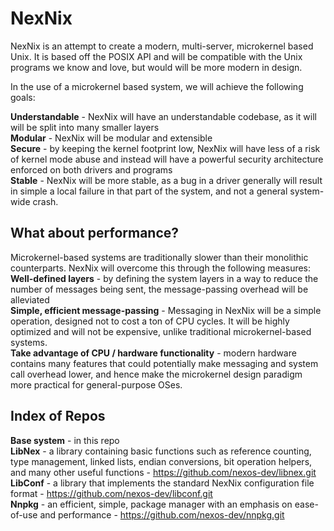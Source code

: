 # NexNix
NexNix is an attempt to create a modern, multi-server, microkernel based Unix. It is based off the POSIX API and will be compatible with the Unix programs we know and love, but would will be more modern in design.

In the use of a microkernel based system, we will achieve the following goals:

**Understandable** - NexNix will have an understandable codebase, as it will will be split into many smaller layers<br>
**Modular** - NexNix will be modular and extensible<br>
**Secure** - by keeping the kernel footprint low, NexNix will have less of a risk of kernel mode abuse and instead will have a powerful security architecture enforced on both drivers and programs<br>
**Stable** - NexNix will be more stable, as a bug in a driver generally will result in simple a local failure in that part of the system, and not a general system-wide crash.<br>

## What about performance?
Microkernel-based systems are traditionally slower than their monolithic counterparts. NexNix will overcome this through the following measures:<br>
**Well-defined layers** - by defining the system layers in a way to reduce the number of messages being sent, the message-passing overhead will be alleviated<br>
**Simple, efficient message-passing** - Messaging in NexNix will be a simple operation, designed not to cost a ton of CPU cycles. It will be highly optimized and will not be expensive, unlike traditional microkernel-based systems.<br>
**Take advantage of CPU / hardware functionality** - modern hardware contains many features that could potentially make messaging and system call overhead lower, and hence make the microkernel design paradigm more practical for general-purpose OSes.

## Index of Repos
**Base system** - in this repo<br>
**LibNex** - a library containing basic functions such as reference counting, type management, linked lists, endian conversions, bit operation helpers, and many other useful functions - https://github.com/nexos-dev/libnex.git<br>
**LibConf** - a library that implements the standard NexNix configuration file format -
https://github.com/nexos-dev/libconf.git<br>
**Nnpkg** - an efficient, simple, package manager with an emphasis on ease-of-use and performance - https://github.com/nexos-dev/nnpkg.git
